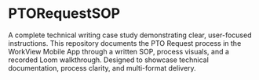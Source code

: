 # PTORequestSOP
A complete technical writing case study demonstrating clear, user-focused instructions. This repository documents the PTO Request process in the WorkView Mobile App through a written SOP, process visuals, and a recorded Loom walkthrough. Designed to showcase technical documentation, process clarity, and multi-format delivery.
